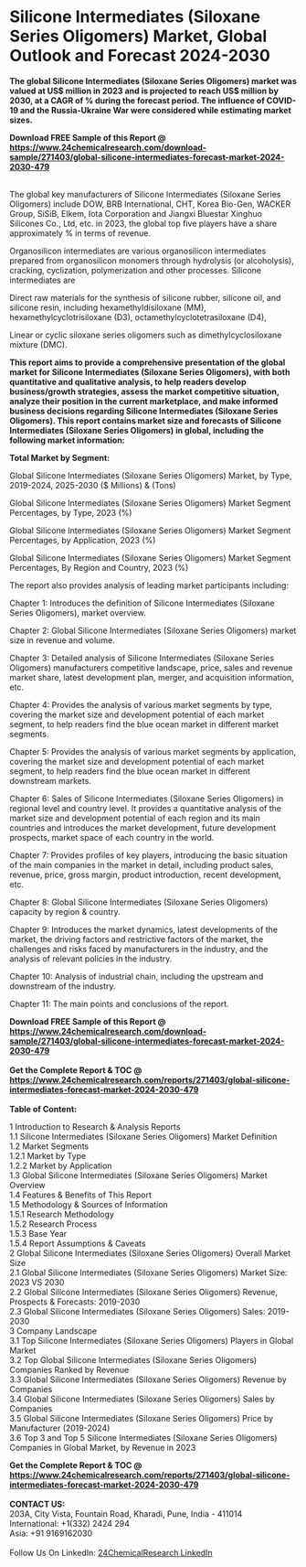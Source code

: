<h1>Silicone Intermediates (Siloxane Series Oligomers) Market, Global Outlook and Forecast 2024-2030</h1><p><strong>The global Silicone Intermediates (Siloxane Series Oligomers) market was valued at US$ million in 2023 and is projected to reach US$ million by 2030, at a CAGR of % during the forecast period. The influence of COVID-19 and the Russia-Ukraine War were considered while estimating market sizes.</strong></p><p>
</p><p></p><div><b>Download FREE Sample of this Report @ 
            <a href="https://www.24chemicalresearch.com/download-sample/271403/global-silicone-intermediates-forecast-market-2024-2030-479">
            https://www.24chemicalresearch.com/download-sample/271403/global-silicone-intermediates-forecast-market-2024-2030-479</a></b></div><br><p>
The global key manufacturers of Silicone Intermediates (Siloxane Series Oligomers) include DOW, BRB International, CHT, Korea Bio-Gen, WACKER Group, SiSiB, Elkem, Iota Corporation and Jiangxi Bluestar Xinghuo Silicones Co., Ltd, etc. in 2023, the global top five players have a share approximately % in terms of revenue.</p><p>
Organosilicon intermediates are various organosilicon intermediates prepared from organosilicon monomers through hydrolysis (or alcoholysis), cracking, cyclization, polymerization and other processes. Silicone intermediates are</p><p>
Direct raw materials for the synthesis of silicone rubber, silicone oil, and silicone resin, including hexamethyldisiloxane (MM), hexamethylcyclotrisiloxane (D3), octamethylcyclotetrasiloxane (D4),</p><p>
Linear or cyclic siloxane series oligomers such as dimethylcyclosiloxane mixture (DMC).</p><p>
<strong>This report aims to provide a comprehensive presentation of the global market for Silicone Intermediates (Siloxane Series Oligomers), with both quantitative and qualitative analysis, to help readers develop business/growth strategies, assess the market competitive situation, analyze their position in the current marketplace, and make informed business decisions regarding Silicone Intermediates (Siloxane Series Oligomers). This report contains market size and forecasts of Silicone Intermediates (Siloxane Series Oligomers) in global, including the following market information:</strong></p><p>
</p><p>
<strong>Total Market by Segment:</strong></p><p>
Global Silicone Intermediates (Siloxane Series Oligomers) Market, by Type, 2019-2024, 2025-2030 ($ Millions) &amp; (Tons)</p><p>
Global Silicone Intermediates (Siloxane Series Oligomers) Market Segment Percentages, by Type, 2023 (%)</p><p>
</p><p>
Global Silicone Intermediates (Siloxane Series Oligomers) Market Segment Percentages, by Application, 2023 (%)</p><p>
</p><p>
Global Silicone Intermediates (Siloxane Series Oligomers) Market Segment Percentages, By Region and Country, 2023 (%)</p><p>
</p><p>
The report also provides analysis of leading market participants including:</p><p>
</p><p>
</p><p>
Chapter 1: Introduces the definition of Silicone Intermediates (Siloxane Series Oligomers), market overview.</p><p>
Chapter 2: Global Silicone Intermediates (Siloxane Series Oligomers) market size in revenue and volume.</p><p>
Chapter 3: Detailed analysis of Silicone Intermediates (Siloxane Series Oligomers) manufacturers competitive landscape, price, sales and revenue market share, latest development plan, merger, and acquisition information, etc.</p><p>
Chapter 4: Provides the analysis of various market segments by type, covering the market size and development potential of each market segment, to help readers find the blue ocean market in different market segments.</p><p>
Chapter 5: Provides the analysis of various market segments by application, covering the market size and development potential of each market segment, to help readers find the blue ocean market in different downstream markets.</p><p>
Chapter 6: Sales of Silicone Intermediates (Siloxane Series Oligomers) in regional level and country level. It provides a quantitative analysis of the market size and development potential of each region and its main countries and introduces the market development, future development prospects, market space of each country in the world.</p><p>
Chapter 7: Provides profiles of key players, introducing the basic situation of the main companies in the market in detail, including product sales, revenue, price, gross margin, product introduction, recent development, etc.</p><p>
Chapter 8: Global Silicone Intermediates (Siloxane Series Oligomers) capacity by region &amp; country.</p><p>
Chapter 9: Introduces the market dynamics, latest developments of the market, the driving factors and restrictive factors of the market, the challenges and risks faced by manufacturers in the industry, and the analysis of relevant policies in the industry.</p><p>
Chapter 10: Analysis of industrial chain, including the upstream and downstream of the industry.</p><p>
Chapter 11: The main points and conclusions of the report.</p><div><b>Download FREE Sample of this Report @ 
            <a href="https://www.24chemicalresearch.com/download-sample/271403/global-silicone-intermediates-forecast-market-2024-2030-479">
            https://www.24chemicalresearch.com/download-sample/271403/global-silicone-intermediates-forecast-market-2024-2030-479</a></b></div><br><div><b>Get the Complete Report & TOC @ 
            <a href="https://www.24chemicalresearch.com/reports/271403/global-silicone-intermediates-forecast-market-2024-2030-479">
            https://www.24chemicalresearch.com/reports/271403/global-silicone-intermediates-forecast-market-2024-2030-479</a></b></div><br>
            <b>Table of Content:</b><p>1 Introduction to Research & Analysis Reports<br />
    1.1 Silicone Intermediates (Siloxane Series Oligomers) Market Definition<br />
    1.2 Market Segments<br />
        1.2.1 Market by Type<br />
        1.2.2 Market by Application<br />
    1.3 Global Silicone Intermediates (Siloxane Series Oligomers) Market Overview<br />
    1.4 Features & Benefits of This Report<br />
    1.5 Methodology & Sources of Information<br />
        1.5.1 Research Methodology<br />
        1.5.2 Research Process<br />
        1.5.3 Base Year<br />
        1.5.4 Report Assumptions & Caveats<br />
2 Global Silicone Intermediates (Siloxane Series Oligomers) Overall Market Size<br />
    2.1 Global Silicone Intermediates (Siloxane Series Oligomers) Market Size: 2023 VS 2030<br />
    2.2 Global Silicone Intermediates (Siloxane Series Oligomers) Revenue, Prospects & Forecasts: 2019-2030<br />
    2.3 Global Silicone Intermediates (Siloxane Series Oligomers) Sales: 2019-2030<br />
3 Company Landscape<br />
    3.1 Top Silicone Intermediates (Siloxane Series Oligomers) Players in Global Market<br />
    3.2 Top Global Silicone Intermediates (Siloxane Series Oligomers) Companies Ranked by Revenue<br />
    3.3 Global Silicone Intermediates (Siloxane Series Oligomers) Revenue by Companies<br />
    3.4 Global Silicone Intermediates (Siloxane Series Oligomers) Sales by Companies<br />
    3.5 Global Silicone Intermediates (Siloxane Series Oligomers) Price by Manufacturer (2019-2024)<br />
    3.6 Top 3 and Top 5 Silicone Intermediates (Siloxane Series Oligomers) Companies in Global Market, by Revenue in 2023<br /></p><div><b>Get the Complete Report & TOC @ 
            <a href="https://www.24chemicalresearch.com/reports/271403/global-silicone-intermediates-forecast-market-2024-2030-479">
            https://www.24chemicalresearch.com/reports/271403/global-silicone-intermediates-forecast-market-2024-2030-479</a></b></div><br><b>CONTACT US:</b><br>
            203A, City Vista, Fountain Road, Kharadi, Pune, India - 411014<br>
            International: +1(332) 2424 294<br>
            Asia: +91 9169162030 <br><br>
            Follow Us On LinkedIn: <a href="https://www.linkedin.com/company/24chemicalresearch/">24ChemicalResearch LinkedIn</a>